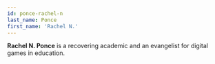 ```yaml
---
id: ponce-rachel-n
last_name: Ponce
first_name: 'Rachel N.'
---
```

**Rachel N. Ponce** is a recovering academic and an evangelist for digital games in education.